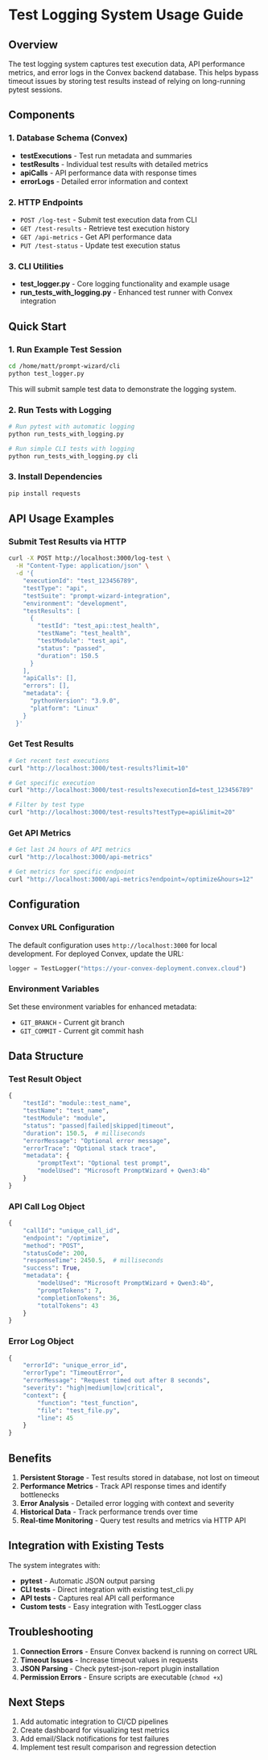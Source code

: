 # Test Logging System Usage Guide

## Overview

The test logging system captures test execution data, API performance metrics, and error logs in the Convex backend database. This helps bypass timeout issues by storing test results instead of relying on long-running pytest sessions.

## Components

### 1. Database Schema (Convex)
- **testExecutions** - Test run metadata and summaries
- **testResults** - Individual test results with detailed metrics
- **apiCalls** - API performance data with response times
- **errorLogs** - Detailed error information and context

### 2. HTTP Endpoints
- `POST /log-test` - Submit test execution data from CLI
- `GET /test-results` - Retrieve test execution history
- `GET /api-metrics` - Get API performance data
- `PUT /test-status` - Update test execution status

### 3. CLI Utilities
- **test_logger.py** - Core logging functionality and example usage
- **run_tests_with_logging.py** - Enhanced test runner with Convex integration

## Quick Start

### 1. Run Example Test Session
```bash
cd /home/matt/prompt-wizard/cli
python test_logger.py
```

This will submit sample test data to demonstrate the logging system.

### 2. Run Tests with Logging
```bash
# Run pytest with automatic logging
python run_tests_with_logging.py

# Run simple CLI tests with logging
python run_tests_with_logging.py cli
```

### 3. Install Dependencies
```bash
pip install requests
```

## API Usage Examples

### Submit Test Results via HTTP
```bash
curl -X POST http://localhost:3000/log-test \
  -H "Content-Type: application/json" \
  -d '{
    "executionId": "test_123456789",
    "testType": "api",
    "testSuite": "prompt-wizard-integration",
    "environment": "development",
    "testResults": [
      {
        "testId": "test_api::test_health",
        "testName": "test_health",
        "testModule": "test_api",
        "status": "passed",
        "duration": 150.5
      }
    ],
    "apiCalls": [],
    "errors": [],
    "metadata": {
      "pythonVersion": "3.9.0",
      "platform": "Linux"
    }
  }'
```

### Get Test Results
```bash
# Get recent test executions
curl "http://localhost:3000/test-results?limit=10"

# Get specific execution
curl "http://localhost:3000/test-results?executionId=test_123456789"

# Filter by test type
curl "http://localhost:3000/test-results?testType=api&limit=20"
```

### Get API Metrics
```bash
# Get last 24 hours of API metrics
curl "http://localhost:3000/api-metrics"

# Get metrics for specific endpoint
curl "http://localhost:3000/api-metrics?endpoint=/optimize&hours=12"
```

## Configuration

### Convex URL Configuration
The default configuration uses `http://localhost:3000` for local development. For deployed Convex, update the URL:

```python
logger = TestLogger("https://your-convex-deployment.convex.cloud")
```

### Environment Variables
Set these environment variables for enhanced metadata:
- `GIT_BRANCH` - Current git branch
- `GIT_COMMIT` - Current git commit hash

## Data Structure

### Test Result Object
```python
{
    "testId": "module::test_name",
    "testName": "test_name",
    "testModule": "module",
    "status": "passed|failed|skipped|timeout",
    "duration": 150.5,  # milliseconds
    "errorMessage": "Optional error message",
    "errorTrace": "Optional stack trace",
    "metadata": {
        "promptText": "Optional test prompt",
        "modelUsed": "Microsoft PromptWizard + Qwen3:4b"
    }
}
```

### API Call Log Object
```python
{
    "callId": "unique_call_id",
    "endpoint": "/optimize",
    "method": "POST",
    "statusCode": 200,
    "responseTime": 2450.5,  # milliseconds
    "success": True,
    "metadata": {
        "modelUsed": "Microsoft PromptWizard + Qwen3:4b",
        "promptTokens": 7,
        "completionTokens": 36,
        "totalTokens": 43
    }
}
```

### Error Log Object
```python
{
    "errorId": "unique_error_id",
    "errorType": "TimeoutError",
    "errorMessage": "Request timed out after 8 seconds",
    "severity": "high|medium|low|critical",
    "context": {
        "function": "test_function",
        "file": "test_file.py",
        "line": 45
    }
}
```

## Benefits

1. **Persistent Storage** - Test results stored in database, not lost on timeout
2. **Performance Metrics** - Track API response times and identify bottlenecks
3. **Error Analysis** - Detailed error logging with context and severity
4. **Historical Data** - Track performance trends over time
5. **Real-time Monitoring** - Query test results and metrics via HTTP API

## Integration with Existing Tests

The system integrates with:
- **pytest** - Automatic JSON output parsing
- **CLI tests** - Direct integration with existing test_cli.py
- **API tests** - Captures real API call performance
- **Custom tests** - Easy integration with TestLogger class

## Troubleshooting

1. **Connection Errors** - Ensure Convex backend is running on correct URL
2. **Timeout Issues** - Increase timeout values in requests
3. **JSON Parsing** - Check pytest-json-report plugin installation
4. **Permission Errors** - Ensure scripts are executable (`chmod +x`)

## Next Steps

1. Add automatic integration to CI/CD pipelines
2. Create dashboard for visualizing test metrics
3. Add email/Slack notifications for test failures
4. Implement test result comparison and regression detection
